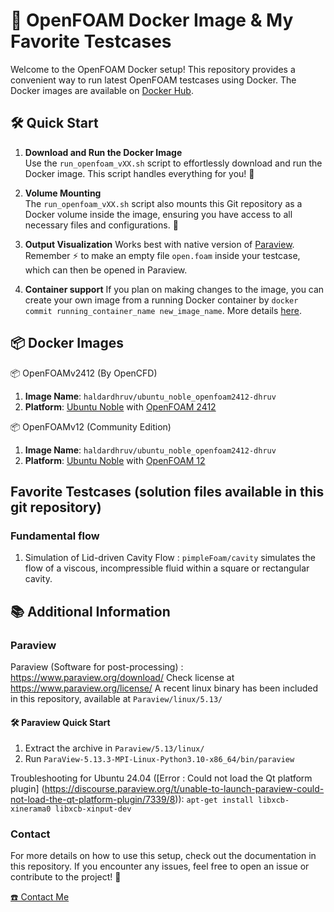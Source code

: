 # 🚀 OpenFOAM Docker Image & My Favorite Testcases

Welcome to the OpenFOAM Docker setup! This repository provides a convenient way to run latest OpenFOAM testcases using Docker. The Docker images are available on [Docker Hub](https://hub.docker.com/u/haldardhruv).

## 🛠️ Quick Start

1. **Download and Run the Docker Image**  
   Use the `run_openfoam_vXX.sh` script to effortlessly download and run the Docker image. This script handles everything for you! 🎉

2. **Volume Mounting**  
   The `run_openfoam_vXX.sh` script also mounts this Git repository as a Docker volume inside the image, ensuring you have access to all necessary files and configurations. 📂

3. **Output Visualization**
   Works best with native version of [Paraview](https://www.paraview.org/download/). Remember ⚡ to make an empty file `open.foam` inside your testcase, which can then be opened in Paraview.

4. **Container support**
   If you plan on making changes to the image, you can create your own image from a running Docker container by `docker commit running_container_name new_image_name`. More details [here](https://docs.docker.com/reference/cli/docker/container/commit/).

## 📦 Docker Images

📦 OpenFOAMv2412 (By OpenCFD)
1. **Image Name**: `haldardhruv/ubuntu_noble_openfoam2412-dhruv`
2. **Platform**: [Ubuntu Noble](https://releases.ubuntu.com/noble/) with [OpenFOAM 2412](https://www.openfoam.com/news/main-news/openfoam-v2412)

📦 OpenFOAMv12 (Community Edition)
1. **Image Name**: `haldardhruv/ubuntu_noble_openfoam2412-dhruv`
2. **Platform**: [Ubuntu Noble](https://releases.ubuntu.com/noble/) with [OpenFOAM 12](https://openfoam.org/version/12/)

## Favorite Testcases (solution files available in this git repository)
### Fundamental flow 
1. Simulation of Lid-driven Cavity Flow : `pimpleFoam/cavity` simulates the flow of a viscous, incompressible fluid within a square or rectangular cavity.


## 📚 Additional Information

### Paraview 
Paraview (Software for post-processing) : https://www.paraview.org/download/
Check license at https://www.paraview.org/license/
A recent linux binary has been included in this repository, available at `Paraview/linux/5.13/`

#### 🛠️ Paraview Quick Start
1. Extract the archive in `Paraview/5.13/linux/`
2. Run `ParaView-5.13.3-MPI-Linux-Python3.10-x86_64/bin/paraview`

Troubleshooting for Ubuntu 24.04 ([Error : Could not load the Qt platform plugin] (https://discourse.paraview.org/t/unable-to-launch-paraview-could-not-load-the-qt-platform-plugin/7339/8)): `apt-get install libxcb-xinerama0 libxcb-xinput-dev`

### Contact
For more details on how to use this setup, check out the documentation in this repository. If you encounter any issues, feel free to open an issue or contribute to the project! 🤝

[☎️ Contact Me](https://dhruvhaldar.vercel.app/about)